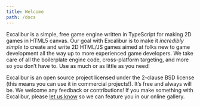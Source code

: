 ```yaml
---
title: Welcome
path: /docs
---
```


Excalibur is a simple, free game engine written in TypeScript for making 2D games in HTML5 canvas. Our goal with Excalibur is to make it _incredibly simple_ to create and write 2D HTML/JS games aimed at folks new to game development all the way up to more experienced game developers. We take care of all the boilerplate engine code, cross-platform targeting, and more so you don’t have to. Use as much or as little as you need!

Excalibur is an open source project licensed under the 2-clause BSD license (this means you can use it in commercial projects!). It’s free and always will be. We welcome any feedback or contributions! If you make something with Excalibur, please [let us know](https://groups.google.com/forum/#!forum/excaliburjs) so we can feature you in our online gallery.